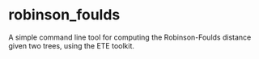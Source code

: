 # robinson_foulds
A simple command line tool for computing the Robinson-Foulds distance given two trees, using the ETE toolkit.
